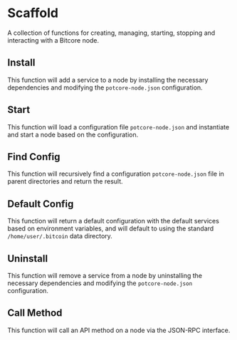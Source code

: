 # Scaffold
A collection of functions for creating, managing, starting, stopping and interacting with a Bitcore node.

## Install
This function will add a service to a node by installing the necessary dependencies and modifying the `potcore-node.json` configuration.

## Start
This function will load a configuration file `potcore-node.json` and instantiate and start a node based on the configuration.

## Find Config
This function will recursively find a configuration `potcore-node.json` file in parent directories and return the result.

## Default Config
This function will return a default configuration with the default services based on environment variables, and will default to using the standard `/home/user/.bitcoin` data directory.

## Uninstall
This function will remove a service from a node by uninstalling the necessary dependencies and modifying the `potcore-node.json` configuration.

## Call Method
This function will call an API method on a node via the JSON-RPC interface.
